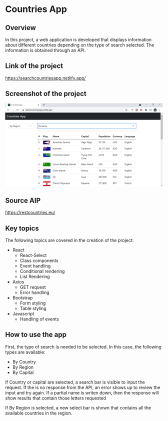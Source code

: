 # Countries App

## Overview

In this project, a web application is developed that displays information about different countries depending
on the type of search selected. The information is obtained through an API.

## Link of the project

https://searchcountriesapp.netlify.app/

## Screenshot of the project

![App Screenshot](./public/CApp.jpg)

## Source AIP

https://restcountries.eu/

## Key topics

The following topics are covered in the
creation of the project:

- React
  - React-Select
  - Class components
  - Event handling
  - Conditional rendering
  - List Rendering
- Axios
  - GET request
  - Error handling
- Bootstrap
  - Form styling
  - Table styling
- Javascript
  - Handling of events

## How to use the app

First, the type of search is needed to be selected. In this case, the following types are available:

- By Country
- By Region
- By Capital

If Country or capital are selected, a search bar is visible to input the request. If the is no response from the
API, an error shows up to review the input and try again. If a partial name is writen down, then the response will show results that contain those letters requested

If By Region is selected, a new select bar is shown that contains all the available countries in the region.
